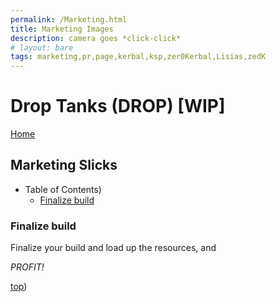 ```yaml
---
permalink: /Marketing.html
title: Marketing Images
description: camera goes *click-click*
# layout: bare
tags: marketing,pr,page,kerbal,ksp,zer0Kerbal,Lisias,zedK
---
```


<!-- Marketing.md v1.0.1.0
Drop Tanks (DROP)
created: 13 Apr 2022
updated: 15 May 2022

based upon work by LisiasT -->

<script src="https://kit.fontawesome.com/0ea5493613.js" crossorigin="anonymous"></script>
<i class="fa-solid fa-user-astronaut fa-beat-fade fa-3x" style="--fa-beat-fade-opacity: 0.1; --fa-beat-fade-scale: 1.25;color: #BADA55" ></i>

# Drop Tanks (DROP) [WIP]

[Home](./index.md)

## Marketing Slicks

* Table of Contents)
  * [Finalize build](#Finalize-build)

### Finalize build

Finalize your build and load up the resources, and

*PROFIT!*

[top](#table-of-contents))


<!-- THIS FILE: CC BY-ND 4.0 by zer0Kerbal -->
